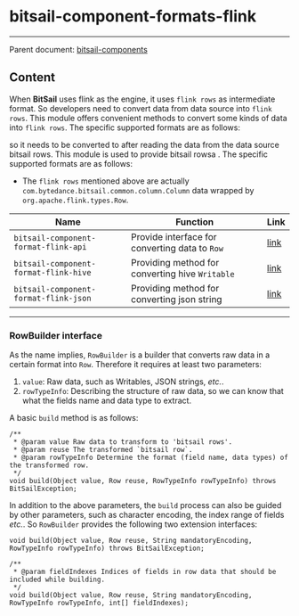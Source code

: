 # bitsail-component-formats-flink

-----

Parent document: [bitsail-components](../README.md)

## Content

When **BitSail** uses flink as the engine, it uses `flink rows` as intermediate format.
So developers need to convert data from data source into `flink rows`.
This module offers convenient methods to convert some kinds of data into `flink rows`.
The specific supported formats are as follows:

so it needs to be converted to after reading the data from the data source bitsail rows. This module is used to provide bitsail rowsa . The specific supported formats are as follows:

 - The `flink rows` mentioned above are actually `com.bytedance.bitsail.common.column.Column` data wrapped by `org.apache.flink.types.Row`.

| Name                                  | Function                                        | Link                     |
|---------------------------------------|-------------------------------------------------|--------------------------|
| `bitsail-component-format-flink-api`  | Provide interface for converting data to `Row`  | [link](#jump_api)        |
| `bitsail-component-format-flink-hive` | Providing method for converting hive `Writable` | [link](hive-format.md)   |
| `bitsail-component-format-flink-json` | Providing method for converting json string     | [link](./json-format.md) |

-----

### <span id="jump_api">RowBuilder interface</span>

As the name implies, `RowBuilder` is a builder that converts raw data in a certain format into `Row`.
Therefore it requires at least two parameters:
 
 1. `value`: Raw data, such as Writables, JSON strings, <i>etc.</i>.
 2. `rowTypeInfo`: Describing the structure of raw data, so we can know that what the fields name and data type to extract.

A basic `build` method is as follows:


```
/**
 * @param value Raw data to transform to 'bitsail rows'.
 * @param reuse The transformed `bitsail row`.
 * @param rowTypeInfo Determine the format (field name, data types) of the transformed row.
 */
void build(Object value, Row reuse, RowTypeInfo rowTypeInfo) throws BitSailException;
```

In addition to the above parameters, the `build` process can also be guided by other parameters, such as character encoding, the index range of fields <i>etc.</i>. So `RowBuilder` provides the following two extension interfaces:


```
void build(Object value, Row reuse, String mandatoryEncoding, RowTypeInfo rowTypeInfo) throws BitSailException;

/**
 * @param fieldIndexes Indices of fields in row data that should be included while building.
 */
void build(Object value, Row reuse, String mandatoryEncoding, RowTypeInfo rowTypeInfo, int[] fieldIndexes);
```


